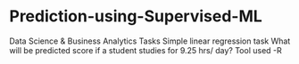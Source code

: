 # Prediction-using-Supervised-ML
Data Science & Business Analytics Tasks
Simple linear regression task
What will be predicted score if a student studies for 9.25 hrs/ day? 
Tool used -R

